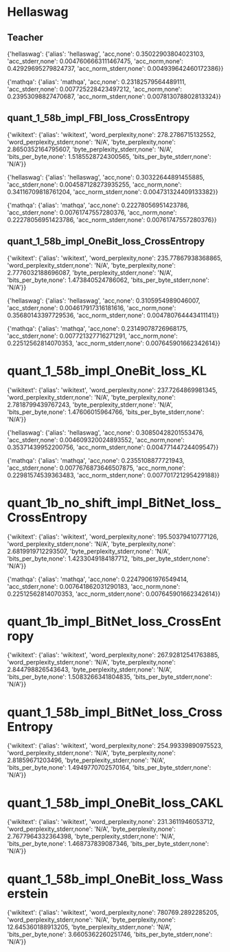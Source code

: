 # Hellaswag

## Teacher

{'hellaswag': {'alias': 'hellaswag', 'acc,none': 0.35022903804023103, 'acc_stderr,none': 0.0047606663111467475, 'acc_norm,none': 0.42929695279824737, 'acc_norm_stderr,none': 0.004939642460172386}}

{'mathqa': {'alias': 'mathqa', 'acc,none': 0.23182579564489111, 'acc_stderr,none': 0.007725228423497212, 'acc_norm,none': 0.23953098827470687, 'acc_norm_stderr,none': 0.007813078802813324}}

## quant_1_58b_impl_FBI_loss_CrossEntropy

{'wikitext': {'alias': 'wikitext', 'word_perplexity,none': 278.2786715132552, 'word_perplexity_stderr,none': 'N/A', 'byte_perplexity,none': 2.8650352164795607, 'byte_perplexity_stderr,none': 'N/A', 'bits_per_byte,none': 1.5185528724300565, 'bits_per_byte_stderr,none': 'N/A'}}

{'hellaswag': {'alias': 'hellaswag', 'acc,none': 0.30322644891455885, 'acc_stderr,none': 0.004587128273935255, 'acc_norm,none': 0.34116709818761204, 'acc_norm_stderr,none': 0.004731324409133382}}

{'mathqa': {'alias': 'mathqa', 'acc,none': 0.22278056951423786, 'acc_stderr,none': 0.00761747557280376, 'acc_norm,none': 0.22278056951423786, 'acc_norm_stderr,none': 0.00761747557280376}}

## quant_1_58b_impl_OneBit_loss_CrossEntropy

{'wikitext': {'alias': 'wikitext', 'word_perplexity,none': 235.77867938368865, 'word_perplexity_stderr,none': 'N/A', 'byte_perplexity,none': 2.7776032188696087, 'byte_perplexity_stderr,none': 'N/A', 'bits_per_byte,none': 1.473840524786062, 'bits_per_byte_stderr,none': 'N/A'}}

{'hellaswag': {'alias': 'hellaswag', 'acc,none': 0.3105954989046007, 'acc_stderr,none': 0.004617917316181616, 'acc_norm,none': 0.35680143397729536, 'acc_norm_stderr,none': 0.004780764443411141}}

{'mathqa': {'alias': 'mathqa', 'acc,none': 0.23149078726968175, 'acc_stderr,none': 0.007721327716271291, 'acc_norm,none': 0.22512562814070353, 'acc_norm_stderr,none': 0.007645901662342614}}

# quant_1_58b_impl_OneBit_loss_KL

{'wikitext': {'alias': 'wikitext', 'word_perplexity,none': 237.7264869981345, 'word_perplexity_stderr,none': 'N/A', 'byte_perplexity,none': 2.7818799439767243, 'byte_perplexity_stderr,none': 'N/A', 'bits_per_byte,none': 1.47606015964766, 'bits_per_byte_stderr,none': 'N/A'}}

{'hellaswag': {'alias': 'hellaswag', 'acc,none': 0.30850428201553476, 'acc_stderr,none': 0.004609320024893552, 'acc_norm,none': 0.35371439952200756, 'acc_norm_stderr,none': 0.00477144724409547}}

{'mathqa': {'alias': 'mathqa', 'acc,none': 0.2355108877721943, 'acc_stderr,none': 0.0077676873646507875, 'acc_norm,none': 0.22981574539363483, 'acc_norm_stderr,none': 0.007701721295429188}}

# quant_1b_no_shift_impl_BitNet_loss_CrossEntropy

{'wikitext': {'alias': 'wikitext', 'word_perplexity,none': 195.50379410777126, 'word_perplexity_stderr,none': 'N/A', 'byte_perplexity,none': 2.6819919712293507, 'byte_perplexity_stderr,none': 'N/A', 'bits_per_byte,none': 1.4233049184187712, 'bits_per_byte_stderr,none': 'N/A'}}

{'mathqa': {'alias': 'mathqa', 'acc,none': 0.22479061976549414, 'acc_stderr,none': 0.007641862031290183, 'acc_norm,none': 0.22512562814070353, 'acc_norm_stderr,none': 0.007645901662342614}}

# quant_1b_impl_BitNet_loss_CrossEntropy

{'wikitext': {'alias': 'wikitext', 'word_perplexity,none': 267.92812541763885, 'word_perplexity_stderr,none': 'N/A', 'byte_perplexity,none': 2.844798826543643, 'byte_perplexity_stderr,none': 'N/A', 'bits_per_byte,none': 1.5083266341804835, 'bits_per_byte_stderr,none': 'N/A'}}

# quant_1_58b_impl_BitNet_loss_CrossEntropy

{'wikitext': {'alias': 'wikitext', 'word_perplexity,none': 254.99339890975523, 'word_perplexity_stderr,none': 'N/A', 'byte_perplexity,none': 2.81859671203496, 'byte_perplexity_stderr,none': 'N/A', 'bits_per_byte,none': 1.4949770702570164, 'bits_per_byte_stderr,none': 'N/A'}}

# quant_1_58b_impl_OneBit_loss_CAKL

{'wikitext': {'alias': 'wikitext', 'word_perplexity,none': 231.3611946053712, 'word_perplexity_stderr,none': 'N/A', 'byte_perplexity,none': 2.7677964332364398, 'byte_perplexity_stderr,none': 'N/A', 'bits_per_byte,none': 1.468737839087346, 'bits_per_byte_stderr,none': 'N/A'}}

# quant_1_58b_impl_OneBit_loss_Wasserstein

{'wikitext': {'alias': 'wikitext', 'word_perplexity,none': 780769.2892285205, 'word_perplexity_stderr,none': 'N/A', 'byte_perplexity,none': 12.645360188913205, 'byte_perplexity_stderr,none': 'N/A', 'bits_per_byte,none': 3.6605362260251746, 'bits_per_byte_stderr,none': 'N/A'}}
